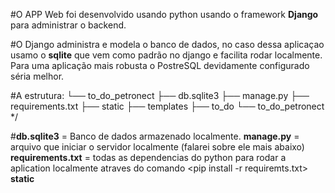 #O APP Web foi desenvolvido usando python usando o framework **Django** para administrar o backend.

#O Django administra e modela o banco de dados, no caso dessa aplicaçao usamo o **sqlite** que vem como padrão no django e facilita rodar localmente.
Para uma aplicação mais robusta o PostreSQL devidamente configurado séria melhor.

#A estrutura:
└── to_do_petronect
    ├── db.sqlite3
    ├── manage.py
    ├── requirements.txt
    ├── static
    ├── templates
    ├── to_do
    └── to_do_petronect */

#**db.sqlite3** = Banco de dados armazenado localmente.
**manage.py** = arquivo que iniciar o servidor localmente (falarei sobre ele mais abaixo)
**requirements.txt** = todas as dependencias do python para rodar a aplication localmente atraves do comando <pip install -r requiremts.txt>
**static**
